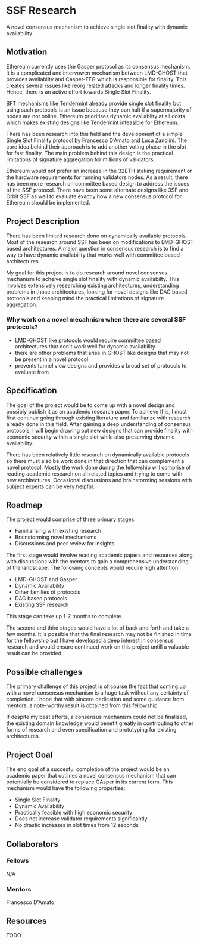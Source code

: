 # SSF Research

A novel consensus mechanism to achieve single slot finality with dynamic availability

## Motivation

Ethereum currently uses the Gasper protocol as its consensus mechanism. It is a complicated and intervowen mechanism between LMD-GHOST that provides availabilty and Casper-FFG which is responsible for finality. This creates several issues like reorg related attacks and longer finality times. Hence, there is an active effort towards Single Slot Finality. 

BFT mechanisms like Tendermint already provide single slot finality but using such protocols is an issue because they can halt if a supermajority of nodes are not online. Ethereum prioritises dynamic availabilty at all costs which makes existing designs like Tendermint infeasible for Ethereum. 

There has been research into this field and the development of a simple Single Slot Finality protocol by Francesco D’Amato and Luca Zanolini. The core idea behind their approach is to add another voting phase in the slot for fast finality. The main problem behind this design is the practical limitations of signature aggregation for millions of validators. 

Ethereum would not prefer an increase in the 32ETH staking requirement or the hardware requirements for running validators nodes. As a result, there has been more research on committee based design to address the issues of the SSF protocol. There have been some alternate designs like 3SF and Orbit SSF as well to evaluate exactly how a new consensus protocol for Ethereum should be implemented. 

## Project Description

There has been limited research done on dynamically available protocols. Most of the research around SSF has been on modifications to  LMD-GHOST based architectures. A major question in consensus research is to find a way to have dynamic availability that works well with committee based architectures. 

My goal for this project is to do research around novel consensus mechanism to acheive single slot finality with dynamic availabilty. This involves extensively researching existing architectures, understanding problems in those architectures, looking for novel designs like DAG based protocols and keeping mind the practical limitations of signature aggregation. 

### Why work on a novel mecahnism when there are several SSF protocols? 
- LMD-GHOST like protocols would require committee based architectures that don't work well for dynamic availability
- there are other problems that arise in GHOST like designs that may not be present in a novel protocol
- prevents tunnel view designs and provides a broad set of protocols to evaluate from

## Specification

The goal of the project would be to come up with a novel design and possibly publish it as an academic research paper. To achieve this, I must first continue going through existing literature and familiarize with research already done in this field. After gaining a deep understanding of consensus protocols, I will begin drawing out new designs that can provide finality with economic security within a single slot while also preserving dynamic availability. 

There has been relatively little research on dynamically available protocols so there must also be work done in that direction that can complement a novel protocol. Mostly the work done during the fellowship will comprise of reading academic research on all related topics and trying to come with new architectures. Occasional discussions and brainstorming sessions with subject experts can be very helpful.

## Roadmap

The project would comprise of three primary stages:
- Familiarising with existing research
- Brainstorming novel mechanisms
- Discussions and peer review for insights

The first stage would involve reading academic papers and resources along with discussions with the mentors to gain a comprehensive understanding of the landscape. The following concepts would require high attention: 
- LMD-GHOST and Gasper
- Dynamic Availability
- Other families of protocols
- DAG based protocols 
- Existing SSF research

This stage can take up 1-2 months to complete. 

The second and third stages would have a lot of back and forth and take a few months. It is possible that the final research may not be finished in time for the fellowship but I have developed a deep interest in consensus research and would ensure continued work on this project untill a valuable result can be provided.

## Possible challenges

The primary challenge of this project is of course the fact that coming up with a novel consensus mechanism is a huge task without any certainty of completion. I hope that with sincere dedication and some guidance from mentors, a note-worthy result is obtained from this fellowship. 

If despite my best efforts, a consensus mechanism could not be finalised, the existing domain knowledge would benefit greatly in contributing to other forms of research and even specification and prototyping for existing architectures.

## Project Goal

The end goal of a succesful completion of the project would be an academic paper that outlines a novel consensus mechanism that can potentially be considered to replace GAsper in its current form. 
This mechanism would have the following properties:
- Single Slot Finality
- Dynamic Availability
- Practically feasible with high economic security
- Does not increase validator requirements significantly
- No drastic increases in slot times from 12 seconds

## Collaborators

### Fellows 
N/A

### Mentors 
Francesco D'Amato

## Resources
TODO
